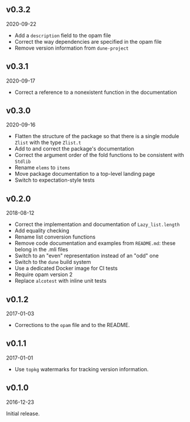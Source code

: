 v0.3.2
-------
2020-09-22

- Add a `description` field to the opam file
- Correct the way dependencies are specified in the opam file
- Remove version information from `dune-project`

v0.3.1
-------
2020-09-17

- Correct a reference to a nonexistent function in the documentation

v0.3.0
-------
2020-09-16

- Flatten the structure of the package so that there is a single module `Zlist` with the type `Zlist.t`
- Add to and correct the package's documentation
- Correct the argument order of the fold functions to be consistent with `Stdlib`
- Rename `elems` to `items`
- Move package documentation to a top-level landing page
- Switch to expectation-style tests

v0.2.0
-------
2018-08-12

- Correct the implementation and documentation of `Lazy_list.length`
- Add equality checking
- Rename list conversion functions
- Remove code documentation and examples from `README.md`: these belong in the .mli files
- Switch to an "even" representation instead of an "odd" one
- Switch to the `dune` build system
- Use a dedicated Docker image for CI tests
- Require opam version 2
- Replace `alcotest` with inline unit tests

v0.1.2
-------
2017-01-03

- Corrections to the `opam` file and to the README.

v0.1.1
-------
2017-01-01

- Use `topkg` watermarks for tracking version information.

v0.1.0
-------
2016-12-23

Initial release.
